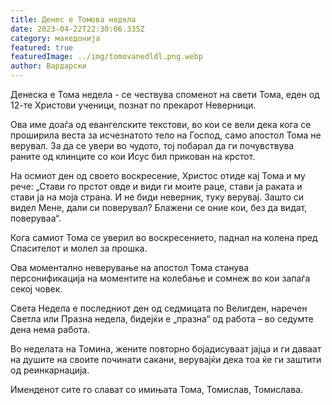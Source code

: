 ```yaml
---
title: Денес е Томова недела
date: 2023-04-22T22:30:06.335Z
category: македонија
featured: true
featuredImage: ../img/tomovanedldl.png.webp
author: Вардарски
---
```


Денеска е Тома недела - се чествува споменот на свети Тома, еден од 12-те Христови ученици, познат по прекарот Неверници.

Ова име доаѓа од евангелските текстови, во кои се вели дека кога се проширила веста за исчезнатото тело на Господ, само апостол Тома не верувал. За да се увери во чудото, тој побарал да ги почувствува раните од клинците со кои Исус бил прикован на крстот.

На осмиот ден од своето воскресение, Христос отиде кај Тома и му рече: „Стави го прстот овде и види ги моите раце, стави ја раката и стави ја на моја страна. И не биди неверник, туку верувај. Зашто си видел Мене, дали си поверувал? Блажени се оние кои, без да видат, поверуваа“.

Кога самиот Тома се уверил во воскресението, паднал на колена пред Спасителот и молел за прошка.

Ова моментално неверување на апостол Тома станува персонификација на моментите на колебање и сомнеж во кои запаѓа секој човек.

Света Недела е последниот ден од седмицата по Велигден, наречен Светла или Празна недела, бидејќи е „празна“ од работа – во седумте дена нема работа.

Во неделата на Томина, жените повторно бојадисуваат јајца и ги даваат на душите на своите починати сакани, верувајќи дека тоа ќе ги заштити од реинкарнација.

Именденот сите го слават со имињата Тома, Томислав, Томислава.
